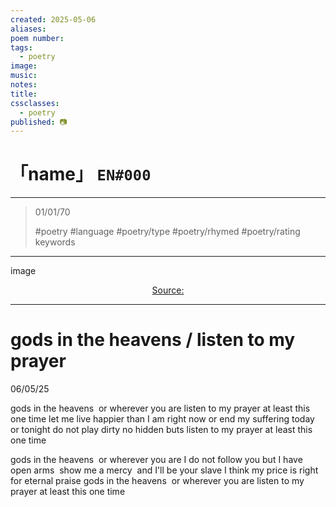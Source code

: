 ```yaml
---
created: 2025-05-06
aliases:
poem number:
tags:
  - poetry
image:
music:
notes:
title:
cssclasses:
  - poetry
published: 📷
---
```

# 「name」 `EN#000`

---

> 01/01/70
>  
> #poetry
> #language
> #poetry/type
> #poetry/rhymed
> #poetry/rating
> keywords

---

image

<center class="img_caption"><a href="https://" class="source-link">Source: </a></center>

---

# gods in the heavens / listen to my prayer

06/05/25

gods in the heavens 
or wherever you are
listen to my prayer
at least this one time
let me live happier
than I am right now
or end my suffering
today or tonight
do not play dirty
no hidden buts
listen to my prayer
at least this one time

gods in the heavens 
or wherever you are
I do not follow you
but I have open arms 
show me a mercy 
and I'll be your slave
I think my price is right
for eternal praise
gods in the heavens 
or wherever you are
listen to my prayer
at least this one time